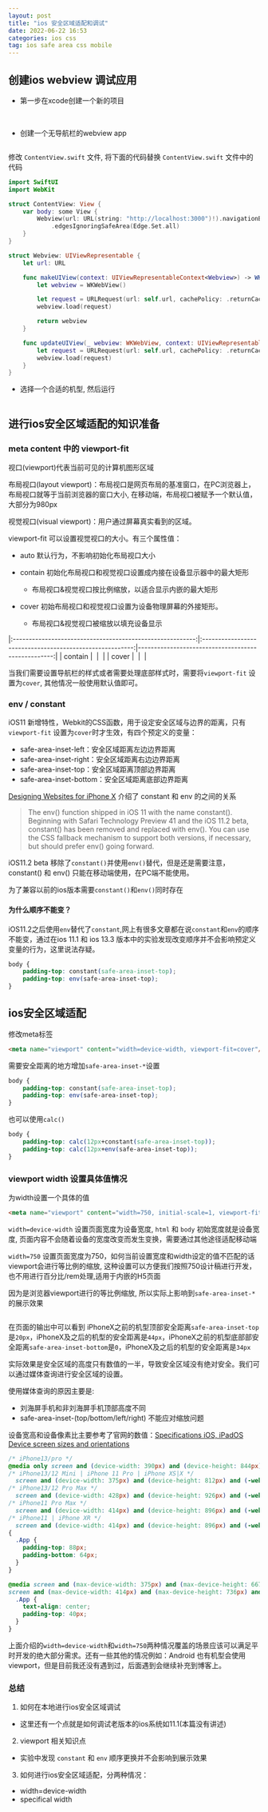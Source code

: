 ```yaml
---
layout: post
title: "ios 安全区域适配和调试"
date: 2022-06-22 16:53
categories: ios css
tag: ios safe area css mobile
---
```


## 创建ios webview 调试应用

- 第一步在xcode创建一个新的项目

<img src="/assets/images/xcode-create-new-project.jpg" alt="">

<img src="/assets/images/xcode-create-new-project-1.png" alt="">

- 创建一个无导航栏的webview app


<img src="/assets/images/ContentView.png" alt="">

修改 `ContentView.swift` 文件, 将下面的代码替换 `ContentView.swift` 文件中的代码

```swift
import SwiftUI
import WebKit

struct ContentView: View {
    var body: some View {
        Webview(url: URL(string: "http://localhost:3000")!).navigationBarTitle("",displayMode: .inline)
            .edgesIgnoringSafeArea(Edge.Set.all)
    }
}

struct Webview: UIViewRepresentable {
    let url: URL

    func makeUIView(context: UIViewRepresentableContext<Webview>) -> WKWebView {
        let webview = WKWebView()

        let request = URLRequest(url: self.url, cachePolicy: .returnCacheDataElseLoad)
        webview.load(request)

        return webview
    }

    func updateUIView(_ webview: WKWebView, context: UIViewRepresentableContext<Webview>) {
        let request = URLRequest(url: self.url, cachePolicy: .returnCacheDataElseLoad)
        webview.load(request)
    }
}

```

- 选择一个合适的机型, 然后运行

<img src="/assets/images/chose_device.png" alt/>

## 进行ios安全区域适配的知识准备

### meta content 中的 viewport-fit

视口(viewport)代表当前可见的计算机图形区域

布局视口(layout viewport)：布局视口是网页布局的基准窗口，在PC浏览器上，布局视口就等于当前浏览器的窗口大小, 在移动端，布局视口被赋予一个默认值，大部分为980px

视觉视口(visual viewport)：用户通过屏幕真实看到的区域。

viewport-fit 可以设置视觉视口的大小。有三个属性值：

- auto 默认行为，不影响初始化布局视口大小

- contain 初始化布局视口和视觉视口设置成内接在设备显示器中的最大矩形
    - 布局视口&视觉视口按比例缩放，以适合显示内嵌的最大矩形

- cover 初始布局视口和视觉视口设置为设备物理屏幕的外接矩形。
    - 布局视口&视觉视口被缩放以填充设备显示


|:---------------------------------------------------------:|:--------------------------------------------------------:|---------------------------------------------------:|
|                       contain                             | <img src="/assets/images/viewport_fit_contain.png" alt/> | <img src="/assets/images/contain_mobile.png" alt/> |
|                       cover                               | <img src="/assets/images/viewport_fit_cover.png" alt/>   | <img src="/assets/images/cover_mobile.png" alt/>   |

当我们需要设置导航栏的样式或者需要处理底部样式时，需要将`viewport-fit` 设置为`cover`, 其他情况一般使用默认值即可。

### env / constant

iOS11 新增特性，Webkit的CSS函数，用于设定安全区域与边界的距离，只有`viewport-fit` 设置为`cover`时才生效，有四个预定义的变量：

- safe-area-inset-left：安全区域距离左边边界距离
- safe-area-inset-right：安全区域距离右边边界距离
- safe-area-inset-top：安全区域距离顶部边界距离
- safe-area-inset-bottom：安全区域距离底部边界距离

[Designing Websites for iPhone X](https://webkit.org/blog/7929/designing-websites-for-iphone-x/?hmsr=funteas.com&utm_medium=funteas.com&utm_source=funteas.com) 介绍了 constant 和 env 的之间的关系

> The env() function shipped in iOS 11 with the name constant(). Beginning with Safari Technology Preview 41 and the iOS 11.2 beta, constant() has been removed and replaced with env(). You can use the CSS fallback mechanism to support both versions, if necessary, but should prefer env() going forward.

iOS11.2 beta 移除了`constant()`并使用`env()`替代，但是还是需要注意，constant() 和 env() 只能在移动端使用，在PC端不能使用。

为了兼容以前的ios版本需要`constant()`和`env()`同时存在

#### 为什么顺序不能变？

iOS11.2之后使用`env`替代了`constant`,网上有很多文章都在说`constant`和`env`的顺序不能变，通过在ios 11.1 和 ios 13.3 版本中的实验发现改变顺序并不会影响预定义变量的行为，这里说法存疑。

```css
body {
    padding-top: constant(safe-area-inset-top);
    padding-top: env(safe-area-inset-top);
}
```

## ios安全区域适配

修改meta标签

```html
<meta name="viewport" content="width=device-width, viewport-fit=cover"/>
```

需要安全距离的地方增加`safe-area-inset-*`设置

```css
body {
    padding-top: constant(safe-area-inset-top);
    padding-top: env(safe-area-inset-top);
}
```
也可以使用`calc()`

```css
body {
    padding-top: calc(12px+constant(safe-area-inset-top));
    padding-top: calc(12px+env(safe-area-inset-top));
}
```

### viewport width 设置具体值情况

为width设置一个具体的值

```html
<meta name="viewport" content="width=750, initial-scale=1, viewport-fit=cover"/>
```

`width=device-width` 设置页面宽度为设备宽度, `html` 和 `body` 初始宽度就是设备宽度, 页面内容不会随着设备的宽度改变而发生变换，需要通过其他途径适配移动端

`width=750` 设置页面宽度为750，如何当前设置宽度和width设定的值不匹配的话viewport会进行等比例的缩放, 这种设置可以方便我们按照750设计稿进行开发，也不用进行百分比/rem处理,适用于内嵌的H5页面

因为是浏览器viewport进行的等比例缩放, 所以实际上影响到`safe-area-inset-*`的展示效果

<img src="/assets/images/specific_width.png" alt=""/>

在页面的输出中可以看到 iPhoneX之前的机型顶部安全距离`safe-area-inset-top`是`20px`，iPhoneX及之后的机型的安全距离是`44px`，iPhoneX之前的机型底部部安全距离`safe-area-inset-bottom`是`0`，iPhoneX及之后的机型的安全距离是`34px`

实际效果是安全区域的高度只有数值的一半，导致安全区域没有绝对安全。我们可以通过媒体查询进行安全区域的设置。

使用媒体查询的原因主要是:

- 刘海屏手机和非刘海屏手机顶部高度不同
- safe-area-inset-(top/bottom/left/right) 不能应对缩放问题

设备宽高和设备像素比主要参考了官网的数值：[Specifications iOS, iPadOS Device screen sizes and orientations](https://developer.apple.com/design/human-interface-guidelines/foundations/layout/)

```css
/* iPhone13/pro */
@media only screen and (device-width: 390px) and (device-height: 844px) and (-webkit-device-pixel-ratio: 3), 
/* iPhone13/12 Mini | iPhone 11 Pro | iPhone XS|X */
  screen and (device-width: 375px) and (device-height: 812px) and (-webkit-device-pixel-ratio: 3), 
/* iPhone13/12 Pro Max */
  screen and (device-width: 428px) and (device-height: 926px) and (-webkit-device-pixel-ratio: 3), 
/* iPhone11 Pro Max */
  screen and (device-width: 414px) and (device-height: 896px) and (-webkit-device-pixel-ratio: 3), 
/* iPhone11 | iPhone XR */
  screen and (device-width: 414px) and (device-height: 896px) and (-webkit-device-pixel-ratio: 2)
{
  .App {
    padding-top: 88px;
    padding-bottom: 64px;
  }
}

@media screen and (max-device-width: 375px) and (max-device-height: 667px) and (-webkit-device-pixel-ratio: 2),
screen and (max-device-width: 414px) and (max-device-height: 736px) and (-webkit-device-pixel-ratio: 3) {
  .App {
    text-align: center;
    padding-top: 40px;
  }
}

```

上面介绍的`width=device-width`和`width=750`两种情况覆盖的场景应该可以满足平时开发的绝大部分需求。还有一些其他的情况例如：Android 也有机型会使用viewport，但是目前我还没有遇到过，后面遇到会继续补充到博客上。

### 总结

1. 如何在本地进行ios安全区域调试
  - 这里还有一个点就是如何调试老版本的ios系统如11.1(本篇没有讲述)

2. viewport 相关知识点
  - 实验中发现 `constant` 和 `env` 顺序更换并不会影响到展示效果

3. 如何进行ios安全区域适配，分两种情况：
  - width=device-width
  - specifical width

